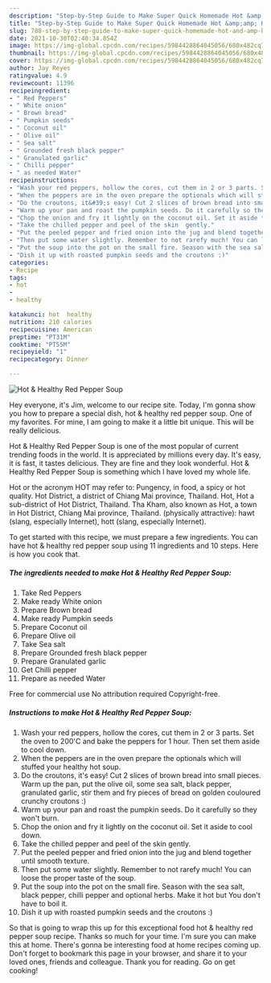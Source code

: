 ```yaml
---
description: "Step-by-Step Guide to Make Super Quick Homemade Hot &amp;amp; Healthy Red Pepper Soup"
title: "Step-by-Step Guide to Make Super Quick Homemade Hot &amp;amp; Healthy Red Pepper Soup"
slug: 788-step-by-step-guide-to-make-super-quick-homemade-hot-and-amp-healthy-red-pepper-soup
date: 2021-10-30T02:40:34.854Z
image: https://img-global.cpcdn.com/recipes/5984428864045056/680x482cq70/hot-healthy-red-pepper-soup-recipe-main-photo.jpg
thumbnail: https://img-global.cpcdn.com/recipes/5984428864045056/680x482cq70/hot-healthy-red-pepper-soup-recipe-main-photo.jpg
cover: https://img-global.cpcdn.com/recipes/5984428864045056/680x482cq70/hot-healthy-red-pepper-soup-recipe-main-photo.jpg
author: Jay Reyes
ratingvalue: 4.9
reviewcount: 11396
recipeingredient:
- " Red Peppers"
- " White onion"
- " Brown bread"
- " Pumpkin seeds"
- " Coconut oil"
- " Olive oil"
- " Sea salt"
- " Grounded fresh black pepper"
- " Granulated garlic"
- " Chilli pepper"
- " as needed Water"
recipeinstructions:
- "Wash your red peppers, hollow the cores, cut them in 2 or 3 parts. Set the oven to 200&#39;C and bake the peppers for 1 hour. Then set them aside to cool down."
- "When the peppers are in the oven prepare the optionals which will stuffed your healthy hot soup."
- "Do the croutons, it&#39;s easy! Cut 2 slices of brown bread into small pieces. Warm up the pan, put the olive oil, some sea salt, black pepper, granulated garlic, stir them and fry pieces of bread on golden couloured crunchy croutons :)"
- "Warm up your pan and roast the pumpkin seeds. Do it carefully so they won&#39;t burn."
- "Chop the onion and fry it lightly on the coconut oil. Set it aside to cool down."
- "Take the chilled pepper and peel of the skin  gently."
- "Put the peeled pepper and fried onion into the jug and blend together until smooth texture."
- "Then put some water slightly. Remember to not rarefy much! You can loose the proper taste of the soup."
- "Put the soup into the pot on the small fire. Season with the sea salt, black pepper, chilli pepper and optional herbs. Make it hot but You don&#39;t have to boil it."
- "Dish it up with roasted pumpkin seeds and the croutons :)"
categories:
- Recipe
tags:
- hot
- 
- healthy

katakunci: hot  healthy 
nutrition: 210 calories
recipecuisine: American
preptime: "PT31M"
cooktime: "PT55M"
recipeyield: "1"
recipecategory: Dinner

---
```



![Hot &amp; Healthy Red Pepper Soup](https://img-global.cpcdn.com/recipes/5984428864045056/680x482cq70/hot-healthy-red-pepper-soup-recipe-main-photo.jpg)

Hey everyone, it's Jim, welcome to our recipe site. Today, I'm gonna show you how to prepare a special dish, hot &amp; healthy red pepper soup. One of my favorites. For mine, I am going to make it a little bit unique. This will be really delicious.

Hot &amp; Healthy Red Pepper Soup is one of the most popular of current trending foods in the world. It is appreciated by millions every day. It's easy, it is fast, it tastes delicious. They are fine and they look wonderful. Hot &amp; Healthy Red Pepper Soup is something which I have loved my whole life.

Hot or the acronym HOT may refer to: Pungency, in food, a spicy or hot quality. Hot District, a district of Chiang Mai province, Thailand. Hot, Hot a sub-district of Hot District, Thailand. Tha Kham, also known as Hot, a town in Hot District, Chiang Mai province, Thailand. (physically attractive): hawt (slang, especially Internet), hott (slang, especially Internet).


To get started with this recipe, we must prepare a few ingredients. You can have hot &amp; healthy red pepper soup using 11 ingredients and 10 steps. Here is how you cook that.

<!--inarticleads1-->

##### The ingredients needed to make Hot &amp; Healthy Red Pepper Soup:

1. Take  Red Peppers
1. Make ready  White onion
1. Prepare  Brown bread
1. Make ready  Pumpkin seeds
1. Prepare  Coconut oil
1. Prepare  Olive oil
1. Take  Sea salt
1. Prepare  Grounded fresh black pepper
1. Prepare  Granulated garlic
1. Get  Chilli pepper
1. Prepare  as needed Water


Free for commercial use No attribution required Copyright-free. 

<!--inarticleads2-->

##### Instructions to make Hot &amp; Healthy Red Pepper Soup:

1. Wash your red peppers, hollow the cores, cut them in 2 or 3 parts. Set the oven to 200&#39;C and bake the peppers for 1 hour. Then set them aside to cool down.
1. When the peppers are in the oven prepare the optionals which will stuffed your healthy hot soup.
1. Do the croutons, it&#39;s easy! Cut 2 slices of brown bread into small pieces. Warm up the pan, put the olive oil, some sea salt, black pepper, granulated garlic, stir them and fry pieces of bread on golden couloured crunchy croutons :)
1. Warm up your pan and roast the pumpkin seeds. Do it carefully so they won&#39;t burn.
1. Chop the onion and fry it lightly on the coconut oil. Set it aside to cool down.
1. Take the chilled pepper and peel of the skin  gently.
1. Put the peeled pepper and fried onion into the jug and blend together until smooth texture.
1. Then put some water slightly. Remember to not rarefy much! You can loose the proper taste of the soup.
1. Put the soup into the pot on the small fire. Season with the sea salt, black pepper, chilli pepper and optional herbs. Make it hot but You don&#39;t have to boil it.
1. Dish it up with roasted pumpkin seeds and the croutons :)




So that is going to wrap this up for this exceptional food hot &amp; healthy red pepper soup recipe. Thanks so much for your time. I'm sure you can make this at home. There's gonna be interesting food at home recipes coming up. Don't forget to bookmark this page in your browser, and share it to your loved ones, friends and colleague. Thank you for reading. Go on get cooking!
